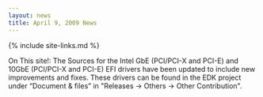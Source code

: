 ```yaml
---
layout: news
title: April 9, 2009 News
---
```

{% include site-links.md %}

On This site!: The Sources for the Intel GbE (PCI/PCI-X and PCI-E) and 10GbE (PCI/PCI-X and PCI-E) EFI drivers have been updated to include new improvements and fixes. These drivers can be found in the EDK project under “Document & files” in "Releases -> Others -> Other Contribution".